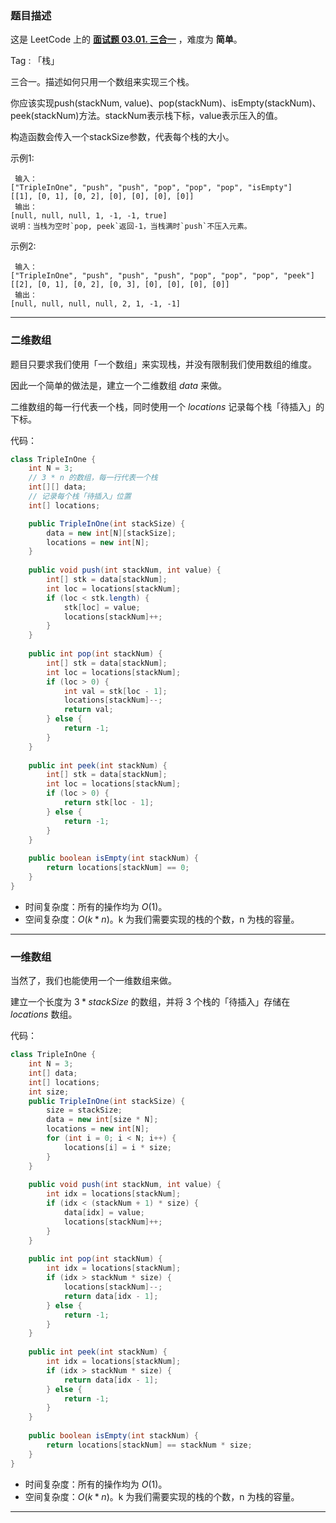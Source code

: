 ### 题目描述

这是 LeetCode 上的 **[面试题 03.01. 三合一](https://leetcode-cn.com/problems/three-in-one-lcci/solution/yi-ti-shuang-jie-er-wei-shu-zu-yi-wei-sh-lih7/)** ，难度为 **简单**。

Tag : 「栈」




三合一。描述如何只用一个数组来实现三个栈。

你应该实现push(stackNum, value)、pop(stackNum)、isEmpty(stackNum)、peek(stackNum)方法。stackNum表示栈下标，value表示压入的值。

构造函数会传入一个stackSize参数，代表每个栈的大小。

示例1:
```
 输入：
["TripleInOne", "push", "push", "pop", "pop", "pop", "isEmpty"]
[[1], [0, 1], [0, 2], [0], [0], [0], [0]]
 输出：
[null, null, null, 1, -1, -1, true]
说明：当栈为空时`pop, peek`返回-1，当栈满时`push`不压入元素。
```
示例2:
```
 输入：
["TripleInOne", "push", "push", "push", "pop", "pop", "pop", "peek"]
[[2], [0, 1], [0, 2], [0, 3], [0], [0], [0], [0]]
 输出：
[null, null, null, null, 2, 1, -1, -1]
```

---

### 二维数组

题目只要求我们使用「一个数组」来实现栈，并没有限制我们使用数组的维度。

因此一个简单的做法是，建立一个二维数组 $data$ 来做。

二维数组的每一行代表一个栈，同时使用一个 $locations$ 记录每个栈「待插入」的下标。

代码：
```java
class TripleInOne {
    int N = 3;
    // 3 * n 的数组，每一行代表一个栈
    int[][] data; 
    // 记录每个栈「待插入」位置
    int[] locations; 

    public TripleInOne(int stackSize) {
        data = new int[N][stackSize];
        locations = new int[N];
    }
    
    public void push(int stackNum, int value) {
        int[] stk = data[stackNum];
        int loc = locations[stackNum];
        if (loc < stk.length) {
            stk[loc] = value;
            locations[stackNum]++;
        }
    }
    
    public int pop(int stackNum) {
        int[] stk = data[stackNum];
        int loc = locations[stackNum];
        if (loc > 0) {
            int val = stk[loc - 1];
            locations[stackNum]--;
            return val;
        } else {
            return -1;
        }
    }
    
    public int peek(int stackNum) {
        int[] stk = data[stackNum];
        int loc = locations[stackNum];
        if (loc > 0) {
            return stk[loc - 1];
        } else {
            return -1;
        }
    }
    
    public boolean isEmpty(int stackNum) {
        return locations[stackNum] == 0;
    }
}
```
* 时间复杂度：所有的操作均为 $O(1)$。
* 空间复杂度：$O(k * n)$。k 为我们需要实现的栈的个数，n 为栈的容量。

***

### 一维数组

当然了，我们也能使用一个一维数组来做。

建立一个长度为 $3 * stackSize$ 的数组，并将 3 个栈的「待插入」存储在 $locations$ 数组。

代码：
```java
class TripleInOne {
    int N = 3;
    int[] data;
    int[] locations;
    int size;
    public TripleInOne(int stackSize) {
        size = stackSize;
        data = new int[size * N];
        locations = new int[N];
        for (int i = 0; i < N; i++) {
            locations[i] = i * size;
        }
    }
    
    public void push(int stackNum, int value) {
        int idx = locations[stackNum];
        if (idx < (stackNum + 1) * size) {
            data[idx] = value;
            locations[stackNum]++;
        }
    }
    
    public int pop(int stackNum) {
        int idx = locations[stackNum];
        if (idx > stackNum * size) {
            locations[stackNum]--;
            return data[idx - 1];
        } else {
            return -1;
        }
    }
    
    public int peek(int stackNum) {
        int idx = locations[stackNum];
        if (idx > stackNum * size) {
            return data[idx - 1];
        } else {
            return -1;
        }
    }
    
    public boolean isEmpty(int stackNum) {
        return locations[stackNum] == stackNum * size;
    }
}
```
* 时间复杂度：所有的操作均为 $O(1)$。
* 空间复杂度：$O(k * n)$。k 为我们需要实现的栈的个数，n 为栈的容量。

---



